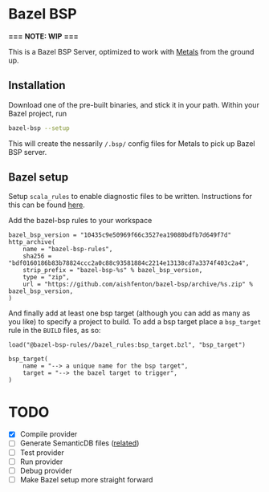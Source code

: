 # Bazel BSP

**===**
**NOTE: WIP**
**===**

This is a Bazel BSP Server, optimized to work with [Metals](https://scalameta.org/metals/) from the ground up.

## Installation

Download one of the pre-built binaries, and stick it in your path. Within your Bazel project, run 

```bash
bazel-bsp --setup
```

This will create the nessarily `/.bsp/` config files for Metals to pick up Bazel BSP server. 

## Bazel setup

Setup `scala_rules` to enable diagnostic files to be written. Instructions for this can be found [here](https://github.com/bazelbuild/rules_scala/blob/master/docs/scala_toolchain.md).

Add the bazel-bsp rules to your workspace

```starlark
bazel_bsp_version = "10435c9e50969f66c3527ea19080bdfb7d649f7d"
http_archive(
    name = "bazel-bsp-rules",
    sha256 = "bdf0160186b83b78824ccc2a0c88c93581884c2214e13138cd7a3374f403c2a4",
    strip_prefix = "bazel-bsp-%s" % bazel_bsp_version,
    type = "zip",
    url = "https://github.com/aishfenton/bazel-bsp/archive/%s.zip" % bazel_bsp_version,
)
```

And finally add at least one bsp target (although you can add as many as you like) to specify a project to build. To add a bsp target place a `bsp_target` rule in the `BUILD` files, as so:

```starlark
load("@bazel-bsp-rules//bazel_rules:bsp_target.bzl", "bsp_target")

bsp_target(
    name = "--> a unique name for the bsp target",
    target = "--> the bazel target to trigger",
)
```

# TODO

- [x] Compile provider
- [ ] Generate SemanticDB files ([related](https://github.com/bazelbuild/rules_scala/issues/952))
- [ ] Test provider
- [ ] Run provider
- [ ] Debug provider
- [ ] Make Bazel setup more straight forward